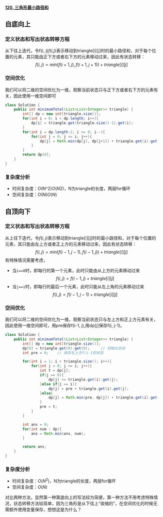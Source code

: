 #### [120. 三角形最小路径和](https://leetcode-cn.com/problems/triangle/)

## 自底向上

### 定义状态和写出状态转移方程

从下往上迭代，令f(i, j)*f*(*i*,*j*)表示移动到triangle[i][j]时的最小路径和，对于每个位置的元素，其只能由正下方或者右下方的元素移动过来，因此有状态转移：
$$f(i,j)=min(f(i+1,j),f(i+1,j+1))+triangle[i][j]$$

### 空间优化

我们可以将二维的空间优化为一维，观察当前状态只与正下方或者右下方的元素有关，因此使用一维空间即可

```java
class Solution {
    public int minimumTotal(List<List<Integer>> triangle) {
        int[] dp = new int[triangle.size()];
        for(int i = 0; i < dp.length; i++){
            dp[i] = triangle.get(triangle.size()-1).get(i);
        }
        for(int i = dp.length-2; i >= 0; i--){
            for(int j = 0; j <= i; j++){
                dp[j] = Math.min(dp[j], dp[j+1]) + triangle.get(i).get(j);
            }
        }
        return dp[0];
    }
}
```

### 复杂度分析

- 时间复杂度：O(N^2)*O*(*N*2)，N为triangle的长度，两层for循环
- 空间复杂度：O(N)*O*(*N*)

## 自顶向下

### 定义状态和写出状态转移方程

从上往下迭代，令$f(i, j)$表示移动到triangle[i][j]时的最小路径和，对于每个位置的元素，其只能由左上方或者正上方的元素移动过来，因此有状态转移：
$$f(i, j) = min(f(i-1, j-1), f(i-1, j)) + triangle[i][j]$$
有特殊情况需要考虑，

- 当`i==0`时，即每行的第一个元素，此时只能由从上方的元素移动过来
$$f(i, j) = f(i-1, j) + triangle[i][j]$$
- 当`j==i`时，即每行的最后一个元素，此时只能从左上角的元素移动过来
$$f(i, j) = f(i-1, j-1) + triangle[i][j]$$

### 空间优化

我们可以将二维的空间优化为一维，观察当前状态只与左上方和正上方元素有关，因此使用一维空间即可，用pre保存f(i-1, j),用dp[j]保存f(i, j-1)。

```java
class Solution {
    public int minimumTotal(List<List<Integer>> triangle) {
        int[] dp = new int[triangle.size()];
        dp[0] = triangle.get(0).get(0);     // 初始化状态
        int pre = 0;    // 保存左上方f(i-1的状态

        for(int i = 1; i < triangle.size(); i++){
            for(int j = 0; j <= i; j++){
                int t = dp[j];
                if(j == 0){
                    dp[j] += triangle.get(i).get(j);
                }else if(j == i){
                    dp[j] = pre + triangle.get(i).get(j);
                }else{
                    dp[j] = Math.min(pre, dp[j]) + triangle.get(i).get(j);
                }
                pre = t;
            }
        }

        int ans = 0;
        for(int num : dp){
            ans = Math.min(ans, num);
        }

        return ans;
    }
}
```

### 复杂度分析

- 时间复杂度：$O(N^2)$，N为triangle的长度，两层for循环
- 空间复杂度：$O(N)$

对比两种方法，显然第一种第底向上的写法较为简便，第一种方法不用考虑特殊情况，状态转移方法较简单，因为三角形是从下往上“收缩的”，在空间优化的时候无需额外使用变量保存，想想这是为什么？